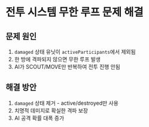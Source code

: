 # 전투 시스템 무한 루프 문제 해결

## 문제 원인
1. `damaged` 상태 유닛이 `activeParticipants`에서 제외됨
2. 한 방에 격파되지 않으면 무한 루프 발생
3. AI가 SCOUT/MOVE만 반복하여 전투 진행 안됨

## 해결 방안
1. `damaged` 상태 제거 - active/destroyed만 사용
2. 치명적 데미지로 확실한 격파 보장
3. AI 공격 확률 대폭 증가